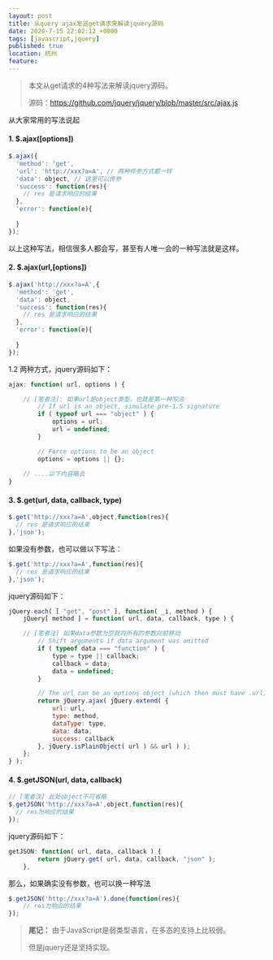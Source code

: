 ```yaml
---
layout: post
title: 从query ajax发送get请求来解读jquery源码
date: 2020-7-15 22:02:12 +0800
tags: [javascript,jquery]
published: true
location: 杭州
feature: 
---
```


> 本文从get请求的4种写法来解读jquery源码。
>
> 源码：https://github.com/jquery/jquery/blob/master/src/ajax.js



从大家常用的写法说起

#### 1. $.ajax([options]) 

```javascript
$.ajax({
  'method': 'get',
  'url': 'http://xxx?a=A', // 两种传参方式都一样
  'data': object, // 这里可以传参
  'success': function(res){
    // res 是请求响应的结果
  },
  'error': function(e){
    
  }
});
```



以上这种写法，相信很多人都会写，甚至有人唯一会的一种写法就是这样。



#### 2. $.ajax(url,[options])

```javascript
$.ajax('http://xxx?a=A',{
  'method': 'get',
  'data': object,
  'success': function(res){
    // res 是请求响应的结果
  },
  'error': function(e){
    
  }
});
```



1.2 两种方式，jquery源码如下：

```javascript
ajax: function( url, options ) {

    // [笔者注]: 如果url是object类型，也就是第一种写法
		// If url is an object, simulate pre-1.5 signature
		if ( typeof url === "object" ) {
			options = url;
			url = undefined;
		}

		// Force options to be an object
		options = options || {};
 
    // ....以下内容略去
}
```



#### 3.  $.get(url, data, callback, type)

```javascript
$.get('http://xxx?a=A',object,function(res){
  // res 是请求响应的结果
},'json');
```

如果没有参数，也可以做以下写法：

```javascript
$.get('http://xxx?a=A',function(res){
  // res 是请求响应的结果
},'json');
```

jquery源码如下：

```javascript
jQuery.each( [ "get", "post" ], function( _i, method ) {
	jQuery[ method ] = function( url, data, callback, type ) {

    // [笔者注] 如果data参数为空就将所有的参数向前移动
		// Shift arguments if data argument was omitted
		if ( typeof data === "function" ) {
			type = type || callback;
			callback = data;
			data = undefined;
		}

		// The url can be an options object (which then must have .url)
		return jQuery.ajax( jQuery.extend( {
			url: url,
			type: method,
			dataType: type,
			data: data,
			success: callback
		}, jQuery.isPlainObject( url ) && url ) );
	};
} );
```



#### 4. $.getJSON(url, data, callback)

```javascript
// [笔者注] 此处object不可省略
$.getJSON('http://xxx?a=A',object,function(res){
  // res为响应的结果
});
```

jquery源码如下：

```javascript
getJSON: function( url, data, callback ) {
		return jQuery.get( url, data, callback, "json" );
	},
```

那么，如果确实没有参数，也可以换一种写法

```javascript
$.getJSON('http://xxx?a=A').done(function(res){
    // res为响应的结果
});
```



> **尾记：** 由于JavaScript是弱类型语言，在多态的支持上比较弱。
>
> 但是jquery还是坚持实现。